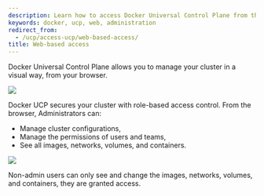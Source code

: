 ```yaml
---
description: Learn how to access Docker Universal Control Plane from the web browser.
keywords: docker, ucp, web, administration
redirect_from:
  - /ucp/access-ucp/web-based-access/
title: Web-based access
---
```

Docker Universal Control Plane allows you to manage your cluster in a visual way, from your browser.

![](../images/overview-1.png)

Docker UCP secures your cluster with role-based access control. From the browser, Administrators can:

* Manage cluster configurations,
* Manage the permissions of users and teams,
* See all images, networks, volumes, and containers.

![](../images/overview-3.png)

Non-admin users can only see and change the images, networks, volumes, and containers, they are granted access.